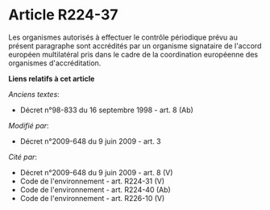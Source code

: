 # Article R224-37

Les organismes autorisés à effectuer le contrôle périodique prévu au présent paragraphe sont accrédités par un organisme
signataire de l'accord européen multilatéral pris dans le cadre de la coordination européenne des organismes d'accréditation.

**Liens relatifs à cet article**

_Anciens textes_:

  - Décret n°98-833 du 16 septembre 1998 - art. 8 (Ab)

_Modifié par_:

  - Décret n°2009-648 du 9 juin 2009 - art. 3

_Cité par_:

  - Décret n°2009-648 du 9 juin 2009 - art. 8 (V)
  - Code de l'environnement - art. R224-31 (V)
  - Code de l'environnement - art. R224-40 (Ab)
  - Code de l'environnement - art. R226-10 (V)
